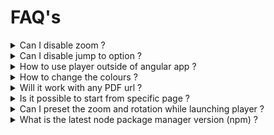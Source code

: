 # FAQ's

<details>

<summary>Can I disable zoom ?</summary>

No

</details>

<details>

<summary>Can I disable jump to option ?</summary>

No

</details>

<details>

<summary>How to use player outside of angular app ?</summary>

We can use as web component and its link is \
[Web Component](https://github.com/project-sunbird/sunbird-pdf-player/tree/master#use-as-web-components)

</details>

<details>

<summary>How to change the colours ?</summary>

We can use the sb styles and we can change colours

</details>

<details>

<summary>Will it work with any PDF url ?</summary>

Yes

</details>

<details>

<summary>Is it possible to start from specific page ?</summary>

Yes

</details>

<details>

<summary>Can I preset the zoom and rotation while launching player ?</summary>

Yes

</details>

<details>

<summary>What is the latest node package manager version (npm) ? </summary>

Follow the below link for version \
[https://www.npmjs.com/package/@project-sunbird/sunbird-pdf-player-v9](https://www.npmjs.com/package/@project-sunbird/sunbird-pdf-player-v9)

</details>
